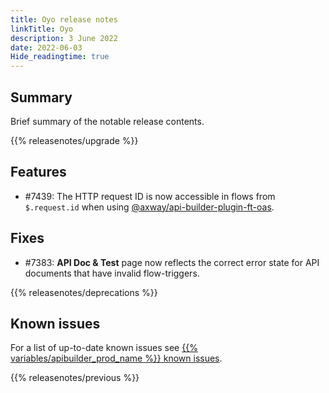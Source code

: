 ```yaml
---
title: Oyo release notes
linkTitle: Oyo
description: 3 June 2022
date: 2022-06-03
Hide_readingtime: true
---
```

## Summary
Brief summary of the notable release contents.

{{% releasenotes/upgrade %}}

<!-- ## Breaking changes -->

## Features
* #7439: The HTTP request ID is now accessible in flows from `$.request.id` when using [@axway/api-builder-plugin-ft-oas](https://www.npmjs.com/package/@axway/api-builder-plugin-ft-oas).

## Fixes
* #7383: **API Doc & Test** page now reflects the correct error state for API documents that have invalid flow-triggers.

{{% releasenotes/deprecations %}}

<!-- Regenerate modules/plugins with api-builder-tools generate-release-notes script -->
<!-- ## Updated modules -->

<!-- ## Updated plugins -->

## Known issues
For a list of up-to-date known issues see [{{% variables/apibuilder_prod_name %}} known issues](/docs/known_issues/).

{{% releasenotes/previous %}}
